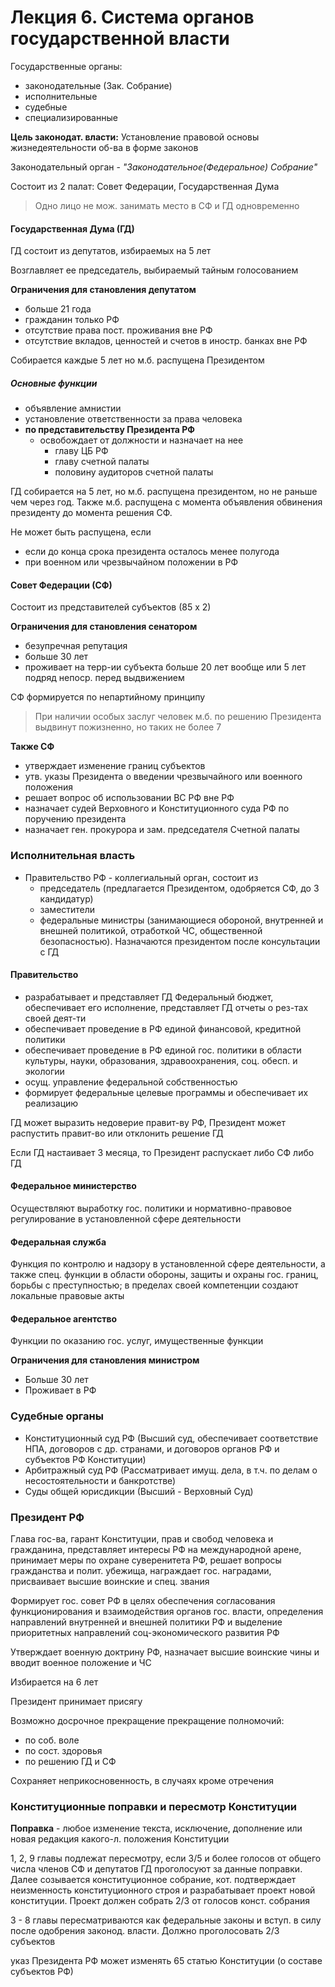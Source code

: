 # Лекция 6. Система органов государственной власти

Государственные органы:

- законодательные (Зак. Собрание)
- исполнительные
- судебные
- специализированные

**Цель законодат. власти:** Установление правовой основы жизнедеятельности об-ва в форме законов

Законодательный орган - *"Законодательное(Федеральное) Собрание"*

Состоит из 2 палат: Совет Федерации, Государственная Дума

> Одно лицо не мож. занимать место в СФ и ГД одновременно
>

#### Государственная Дума (ГД)

ГД состоит из депутатов, избираемых на 5 лет

Возглавляет ее председатель, выбираемый тайным голосованием

**Ограничения для становления депутатом**

- больше 21 года
- гражданин только РФ
- отсутствие права пост. проживания вне РФ
- отсутствие вкладов, ценностей и счетов в иностр. банках вне РФ

Собирается каждые 5 лет но м.б. распущена Президентом

##### Основные функции

- объявление амнистии
- установление ответственности за права человека
- **по представительству Президента РФ**
  - освобождает от должности и назначает на нее
    - главу ЦБ РФ
    - главу счетной палаты
    - половину аудиторов счетной палаты

ГД собирается на 5 лет, но м.б. распущена президентом, но не раньше чем через год. Также м.б. распущена с момента объявления обвинения президенту до момента решения СФ.

Не может быть распущена, если

- если до конца срока президента осталось менее полугода
- при военном или чрезвычайном положении в РФ

#### Совет Федерации (СФ)

Состоит из представителей субъектов (85 х 2)

**Ограничения для становления сенатором**

- безупречная репутация
- больше 30 лет
- проживает на терр-ии субъекта больше 20 лет вообще или 5 лет подряд непоср. перед выдвижением

СФ формируется по непартийному принципу

> При наличии особых заслуг человек м.б. по решению Президента выдвинут пожизненно, но таких не более 7

**Также СФ**

- утверждает изменение границ субъектов
- утв. указы Президента о введении чрезвычайного или военного положения
- решает вопрос об использовании ВС РФ вне РФ
- назначает судей Верховного и Конституционного суда РФ по поручению президента
- назначает ген. прокурора и зам. председателя Счетной палаты

### Исполнительная власть

- Правительство РФ - коллегиальный орган, состоит из
  - председатель (предлагается Президентом, одобряется СФ, до 3 кандидатур)
  - заместители
  - федеральные министры (занимающиеся обороной, внутренней и внешней политикой, отработкой ЧС, общественной безопасностью). Назначаются президентом после консультации с ГД

#### Правительство

- разрабатывает и представляет ГД Федеральный бюджет, обеспечивает его исполнение, представляет ГД отчеты о рез-тах своей деят-ти
- обеспечивает проведение в РФ единой финансовой, кредитной политики
- обеспечивает проведение в РФ единой гос. политики в области культуры, науки, образования, здравоохранения, соц. обесп. и экологии
- осущ. управление федеральной собственностью
- формирует федеральные целевые программы и обеспечивает их реализацию

ГД может выразить недоверие правит-ву РФ, Президент может распустить правит-во или отклонить решение ГД

Если ГД настаивает 3 месяца, то Президент распускает либо СФ либо ГД

#### Федеральное министерство

Осуществляют выработку гос. политики и нормативно-правовое регулирование в установленной сфере деятельности

#### Федеральная служба

Функция по контролю и надзору в установленной сфере деятельности, а также спец. функции в области обороны, защиты и охраны гос. границ, борьбы  с преступностью; в пределах своей компетенции создают локальные правовые акты

#### Федеральное агентство

Функции по оказанию гос. услуг, имущественные функции

**Ограничения для становления министром**

- Больше 30 лет
- Проживает в РФ

### Судебные органы

- Конституционный суд РФ (Высший суд, обеспечивает соответствие НПА, договоров с др. странами, и договоров органов РФ и субъектов РФ Конституции)
- Арбитражный суд РФ (Рассматривает имущ. дела, в т.ч. по делам о несостоятельности и банкротстве)
- Суды общей юрисдикции (Высший - Верховный Суд)

### Президент РФ

Глава гос-ва, гарант Конституции, прав и свобод человека и гражданина, представляет интересы РФ на международной арене, принимает меры по охране суверенитета РФ, решает вопросы гражданства и полит. убежища, награждает гос. наградами, присваивает высшие воинские и спец. звания

Формирует гос. совет РФ в целях обеспечения согласования функционирования и взаимодействия органов гос. власти, определения направлений внутренней и внешней политики РФ и выделение приоритетных направлений соц-экономического развития РФ

Утверждает военную доктрину РФ, назначает высшие воинские чины и вводит военное положение и ЧС

Избирается на 6 лет

Президент принимает присягу

Возможно досрочное прекращение прекращение полномочий:

- по соб. воле
- по сост. здоровья
- по решению ГД и СФ

Сохраняет неприкосновенность, в случаях кроме отречения

### Конституционные поправки и пересмотр Конституции

**Поправка** - любое изменение текста, исключение, дополнение или новая редакция какого-л. положения Конституции

1, 2, 9 главы подлежат пересмотру, если 3/5 и более голосов от общего числа членов СФ и депутатов ГД проголосуют за данные поправки. Далее созывается конституционное собрание, кот. подтверждает неизменность конституционного строя и разрабатывает проект новой конституции. Проект должен собрать 2/3 от голосов конст. собрания

3 - 8 главы пересматриваются как федеральные законы и вступ. в силу после одобрения законод. власти. Должно проголосовать 2/3 субъектов

указ Президента РФ может изменять 65 статью Конституции (о составе субъектов РФ)











